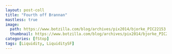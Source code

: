 ```yaml
---
layout: post-coll
title: "Fourth off Brannan"
mastless: true
image:
  path: https://www.botzilla.com/blog/archives/pix2014/bjorke_PIC22153.jpg
  thumbnail: https://www.botzilla.com/blog/archives/pix2014/bjorke_PIC22153.jpg
categories: [fStop]
tags: [Liquidity, LiquiditySF]
---
```





